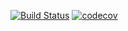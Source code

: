 [![Build Status](https://app.travis-ci.com/himax82/job4j_chat.svg?branch=master)](https://app.travis-ci.com/himax82/job4j_chat)
[![codecov](https://codecov.io/gh/himax82/job4j_chat/branch/master/graph/badge.svg?token=YHBDAYG5YX)](https://codecov.io/gh/himax82/job4j_chat)